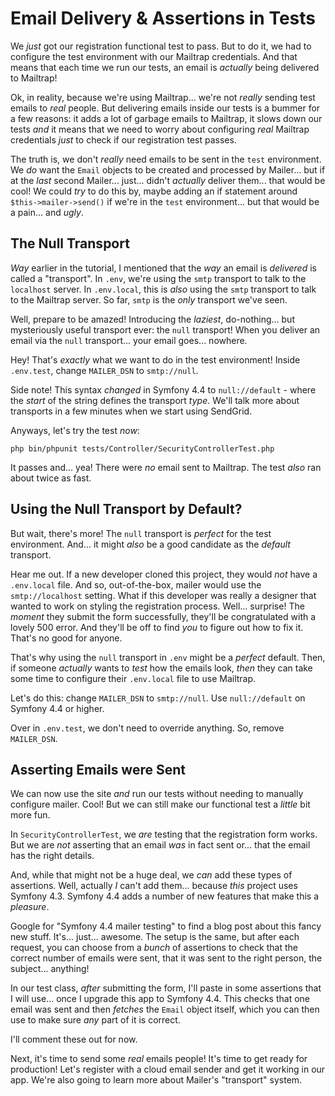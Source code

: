 # Email Delivery & Assertions in Tests

We *just* got our registration functional test to pass. But to do it, we had to
configure the test environment with our Mailtrap credentials. And that means that
each time we run our tests, an email is *actually* being delivered to Mailtrap!

Ok, in reality, because we're using Mailtrap... we're not *really* sending
test emails to *real* people. But delivering emails inside our tests is a bummer
for a few reasons: it adds a lot of garbage emails to Mailtrap, it slows down our
tests *and* it means that we need to worry about configuring *real* Mailtrap
credentials *just* to check if our registration test passes.

The truth is, we don't *really* need emails to be sent in the `test` environment.
We *do* want the `Email` objects to be created and processed by Mailer... but if at
the *last* second Mailer... just... didn't *actually* deliver them... that would
be cool! We could *try* to do this by, maybe adding an if statement around
`$this->mailer->send()` if we're in the `test` environment... but that would be
a pain... and *ugly*.

## The Null Transport

*Way* earlier in the tutorial, I mentioned that the *way* an email is
*delivered* is called a "transport". In `.env`, we're using the `smtp` transport to
talk to the `localhost` server. In `.env.local`, this is *also* using the
`smtp` transport to talk to the Mailtrap server. So far, `smtp` is the *only* transport
we've seen.

Well, prepare to be amazed! Introducing the *laziest*, do-nothing... but mysteriously
useful transport ever: the `null` transport! When you deliver an email via the
`null` transport... your email goes... nowhere.

Hey! That's *exactly* what we want to do in the test environment! Inside `.env.test`,
change `MAILER_DSN` to `smtp://null`.

Side note! This syntax *changed* in Symfony 4.4 to `null://default` - where the
*start* of the string defines the transport *type*. We'll talk more about transports
in a few minutes when we start using SendGrid.

Anyways, let's try the test *now*:

```terminal-silent
php bin/phpunit tests/Controller/SecurityControllerTest.php
```

It passes and... yea! There were *no* email sent to Mailtrap. The test *also* ran
about twice as fast.

## Using the Null Transport by Default?

But wait, there's more! The `null` transport is *perfect* for the test environment.
And... it might *also* be a good candidate as the *default* transport.

Hear me out. If a new developer cloned this project, they would *not* have a
`.env.local` file. And so, out-of-the-box, mailer would use the
`smtp://localhost` setting. What if this developer was really a designer that
wanted to work on styling the registration process. Well... surprise! The *moment*
they submit the form successfully, they'll be congratulated with a lovely 500
error. And they'll be off to find *you* to figure out how to fix it. That's no
good for anyone.

That's why using the `null` transport in `.env` might be a *perfect* default. Then,
if someone *actually* wants to *test* how the emails look, *then* they can take
some time to configure their `.env.local` file to use Mailtrap.

Let's do this: change `MAILER_DSN` to `smtp://null`. Use `null://default` on
Symfony 4.4 or higher.

Over in `.env.test`, we don't need to override anything. So, remove `MAILER_DSN`.

## Asserting Emails were Sent

We can now use the site *and* run our tests without needing to manually configure
mailer. Cool! But we can still make our functional test a *little* bit more fun.

In `SecurityControllerTest`, we *are* testing that the registration form works.
But we are *not* asserting that an email *was* in fact sent or... that the email
has the right details.

And, while that might not be a huge deal, we *can* add these types of assertions.
Well, actually *I* can't add them... because *this* project uses Symfony 4.3.
Symfony 4.4 adds a number of new features that make this a *pleasure*.

Google for "Symfony 4.4 mailer testing" to find a blog post about this fancy new
stuff. It's... just... awesome. The setup is the same, but after each request,
you can choose from a *bunch* of assertions to check that the correct number of
emails were sent, that it was sent to the right person, the subject... anything!

In our test class, *after* submitting the form, I'll paste in some assertions
that I will use... once I upgrade this app to Symfony 4.4. This checks that
one email was sent and then *fetches* the `Email` object itself, which you can then
use to make sure *any* part of it is correct.

I'll comment these out for now.

Next, it's time to send some *real* emails people! It's time to get ready
for production! Let's register with a cloud email sender and get it working in
our app. We're also going to learn more about Mailer's "transport" system.
